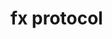# fx protocol





























































































